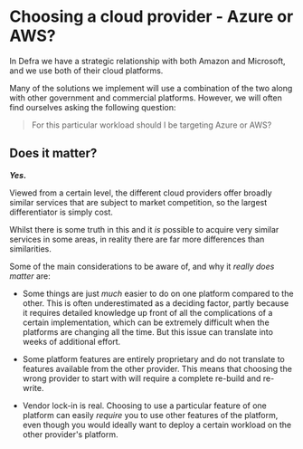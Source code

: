 # Choosing a cloud provider - Azure or AWS?

In Defra we have a strategic relationship with both Amazon and Microsoft, and we use both of their cloud platforms.

Many of the solutions we implement will use a combination of the two along with other government and commercial platforms.
However, we will often find ourselves asking the following question:

> For this particular workload should I be targeting Azure or AWS?

## Does it matter?

**_Yes_.**

Viewed from a certain level, the different cloud providers offer broadly similar services that are subject to
market competition, so the largest differentiator is simply cost.

Whilst there is some truth in this and it _is_ possible to acquire very similar services in some areas,
in reality there are far more differences than similarities.

Some of the main considerations to be aware of, and why it _really does matter_ are:

- Some things are just _much_ easier to do on one platform compared to the other.
  This is often underestimated as a deciding factor, partly because it requires detailed knowledge up front of all
  the complications of a certain implementation, which can be extremely difficult when the platforms are
  changing all the time. But this issue can translate into weeks of additional effort.
  
- Some platform features are entirely proprietary and do not translate to features available from the other provider.
  This means that choosing the wrong provider to start with will require a complete re-build and re-write.
  
- Vendor lock-in is real. Choosing to use a particular feature of one platform can easily _require_ you to use other
  features of the platform, even though you would ideally want to deploy a certain workload on the other provider's
  platform.
  

